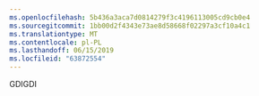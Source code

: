 ```yaml
---
ms.openlocfilehash: 5b436a3aca7d0814279f3c4196113005cd9cb0e4
ms.sourcegitcommit: 1bb00d2f4343e73ae8d58668f02297a3cf10a4c1
ms.translationtype: MT
ms.contentlocale: pl-PL
ms.lasthandoff: 06/15/2019
ms.locfileid: "63872554"
---
```

<span data-ttu-id="fc931-101">GDI</span><span class="sxs-lookup"><span data-stu-id="fc931-101">GDI</span></span>